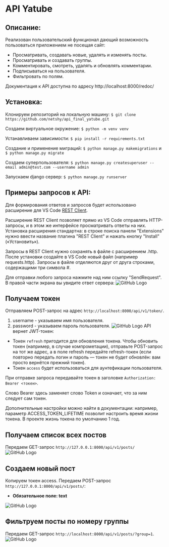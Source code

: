 # API Yatube

## Описание:
Реализован пользовательский функционал дающий возможность пользоваться приложением не посещая сайт:
*	Просматривать, создавать новые, удалять и изменять посты.
*	Просматривать и создавать группы.
*	Комментировать, смотреть, удалять и обновлять комментарии.
*	Подписываться на пользователя.
*	Фильтровать по полям.

Документация к API доступна по адресу http://localhost:8000/redoc/

## Установка:
Клонируем репозиторий на локальную машину:
```$ git clone https://github.com/netshy/api_final_yatube.git```

Создаем виртуальное окружение:
```$ python -m venv venv```

Устанавливаем зависимости:
```$ pip install -r requirements.txt```

Создание и применение миграций:
```$ python manage.py makemigrations``` и ```$ python manage.py migrate```

Создаем суперпользователя:
```$ python manage.py createsuperuser --email admin@test.com --username admin```

Запускаем django сервер:
```$ python manage.py runserver```

## Примеры запросов к API:
Для формирования ответов и запросов будет использовано расширение для VS Code [REST Client](https://marketplace.visualstudio.com/items?itemName=humao.rest-client).

Расширение REST Client позволяет прямо из VS Code отправлять HTTP-запросы, и в этом же интерфейсе просматривать ответы на них. Установка расширения стандартна: в строке поиска панели "Extensions" нужно ввести название плагина "REST Client" и нажать кнопку "Install" («Установить»).

Запросы в REST Client нужно сохранять в файле с расширением .http. После установки создайте в VS Code новый файл (например requests.http). Запросы в файле отделяются друг от друга строками, содержащими три символа #.

Для отправки любого запроса нажмите над ним ссылку "SendRequest". В правой части экрана вы увидите ответ сервера:
![GitHub Logo](/images/окно_вскод.jpg)

## Получаем токен
Отправляем POST-запрос на адрес `http://localhost:8000/api/v1/token/`.
1.	username - указываем имя пользователя.
1.	password - указываем пароль пользователя.
![GitHub Logo](/images/токен.jpg)
API вернет JWT-токен:
*	Токен ```refresh``` пригодится для обновления токена. Чтобы обновить токен (например, в случае компрометации), отправьте POST-запрос на тот же адрес, а в поле refresh передайте refresh-токен (если повторно передать логин и пароль — токен не будет обновлён: вам просто вернётся прежний токен).
*	Токен ```access``` будет использоваться для аунтефикации пользователя.

При отправке запроса передавайте токен в заголовке `Authorization: Bearer <токен>`.

Слово Bearer здесь заменяет слово Token и означает, что за ним следует сам токен.

Дополнительные настройки можно найти в документации: например, параметр ACCESS_TOKEN_LIFETIME позволит настроить время жизни токена. В проекте жизнь токена по умолчанию 1 год.

## Получаем список всех постов
Передаем GET-запрос `http://127.0.0.1:8000/api/v1/posts/`
![GitHub Logo](/images/посты.jpg)

## Создаем новый пост
Копируем токен access. Передаем POST-запрос `http://127.0.0.1:8000/api/v1/posts/`:
*	**Обязательное поле: text**

![GitHub Logo](/images/новый_пост.jpg)

## Фильтруем посты по номеру группы
Передаем GET-запрос `http://localhost:8000/api/v1/posts/?group=1`.
![GitHub Logo](/images/фильтр_по_группе.jpg)
